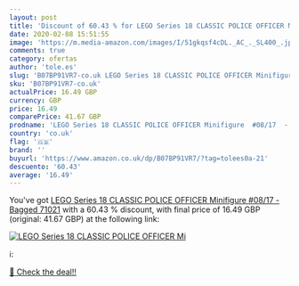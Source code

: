 ```yaml
---
layout: post
title: 'Discount of 60.43 % for LEGO Series 18 CLASSIC POLICE OFFICER Mi'
date: 2020-02-08 15:51:55
image: 'https://m.media-amazon.com/images/I/51gkqsf4cDL._AC_._SL400_.jpg'
comments: true
category: ofertas
author: 'tole.es'
slug: 'B07BP91VR7-co.uk LEGO Series 18 CLASSIC POLICE OFFICER Minifigure #08/17...'
sku: 'B07BP91VR7-co.uk'
actualPrice: 16.49 GBP
currency: GBP
price: 16.49
comparePrice: 41.67 GBP
prodname: 'LEGO Series 18 CLASSIC POLICE OFFICER Minifigure  #08/17  - Bagged 71021'
country: 'co.uk'
flag: '🇬🇧'
brand: ''
buyurl: 'https://www.amazon.co.uk/dp/B07BP91VR7/?tag=tolees0a-21'
descuento: '60.43'
average: '16.49'
---
```


You've got [LEGO Series 18 CLASSIC POLICE OFFICER Minifigure  #08/17  - Bagged 71021](https://www.amazon.co.uk/dp/B07BP91VR7/?tag=tolees0a-21) with a  60.43 % discount, with final price of 16.49 GBP (original: 41.67 GBP) at the following link:

[![LEGO Series 18 CLASSIC POLICE OFFICER Mi](https://m.media-amazon.com/images/I/51gkqsf4cDL._AC_._SL400_.jpg)](https://www.amazon.co.uk/dp/B07BP91VR7/?tag=tolees0a-21)

ℹ️:


[🛒 Check the deal!!](https://www.amazon.co.uk/dp/B07BP91VR7/?tag=tolees0a-21)
